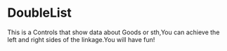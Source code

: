 # DoubleList
This is a Controls that show data about Goods or sth,You can achieve the left and right sides of the linkage.You will have fun!

